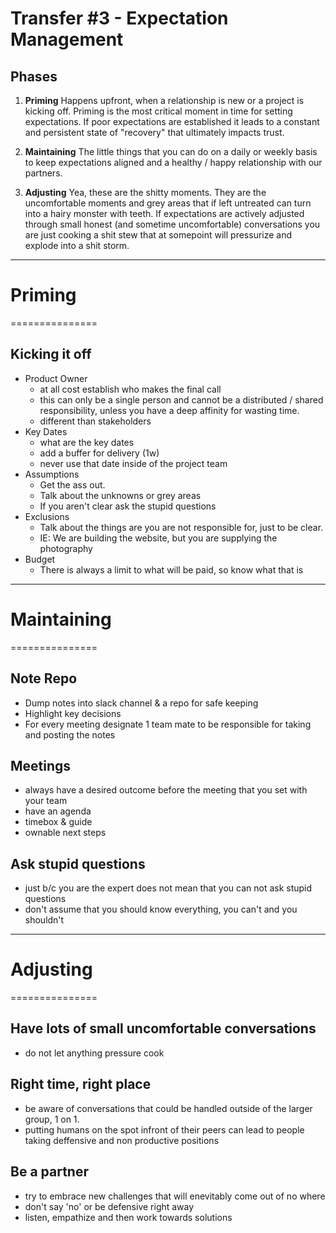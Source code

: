 # Transfer #3 - Expectation Management

## Phases
  1. **Priming**
  Happens upfront, when a relationship is new or a project is kicking off.
  Priming is the most critical moment in time for setting expectations. If poor
  expectations are established it leads to a constant and persistent state of
  "recovery" that ultimately impacts trust.
  
  2. **Maintaining**
  The little things that you can do on a daily or weekly basis to keep
  expectations aligned and a healthy / happy relationship with our partners.

  3. **Adjusting**
  Yea, these are the shitty moments. They are the uncomfortable moments and grey
  areas that if left untreated can turn into a hairy monster with teeth. If
  expectations are actively adjusted through small honest (and sometime
  uncomfortable) conversations you are just cooking a shit stew that at somepoint
  will pressurize and explode into a shit storm.

_______________________________________

# Priming
===============

## Kicking it off
  - Product Owner
      - at all cost establish who makes the final call
      - this can only be a single person and cannot be a distributed / shared responsibility,
          unless you have a deep affinity for wasting time.
      - different than stakeholders
  - Key Dates
      - what are the key dates
      - add a buffer for delivery (1w)
      - never use that date inside of the project team
  - Assumptions
      - Get the ass out. 
      - Talk about the unknowns or grey areas
      - If you aren't clear ask the stupid questions
  - Exclusions
      - Talk about the things are you are not responsible for, just to be clear.
      - IE: We are building the website, but you are supplying the photography
  - Budget
      - There is always a limit to what will be paid, so know what that is

_______________________________________

# Maintaining
===============

## Note Repo
  - Dump notes into slack channel & a repo for safe keeping
  - Highlight key decisions 
  - For every meeting designate 1 team mate to be responsible for taking and
      posting the notes

## Meetings
  - always have a desired outcome before the meeting that you set with your team
  - have an agenda
  - timebox & guide
  - ownable next steps

## Ask stupid questions
  - just b/c you are the expert does not mean that you can not ask stupid
      questions
  - don't assume that you should know everything, you can't and you shouldn't

_______________________________________

# Adjusting
===============

## Have lots of small uncomfortable conversations
  - do not let anything pressure cook
      
## Right time, right place
  - be aware of conversations that could be handled outside of the larger group,
      1 on 1. 
  - putting humans on the spot infront of their peers can lead to people taking
      deffensive and non productive positions

## Be a partner
  - try to embrace new challenges that will enevitably come out of no where
  - don't say 'no' or be defensive right away
  - listen, empathize and then work towards solutions


